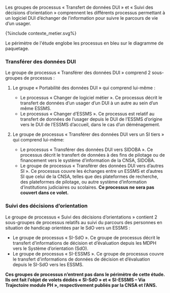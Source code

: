 Les groupes de processus « Transfert de données DUI » et « Suivi des décisions d’orientation » comprennent les différents processus permettant à un logiciel DUI d’échanger de l’information pour suivre le parcours de vie d’un usager.


<div>{%include contexte_metier.svg%}</div>

Le périmètre de l'étude englobe les processus en bleu sur le diagramme de paquetage. 

### Transférer des données DUI

Le groupe de processus « Transférer des données DUI » comprend 2 sous-groupes de processus :

1. Le groupe « Portabilité des données DUI » qui comprend lui-même :
    * Le processus « Changer de logiciel métier ». Ce processus décrit le transfert de données d’un usager d’un DUI à un autre au sein d’un même ESSMS.
    * Le processus « Changer d’ESSMS ». Ce processus est relatif au transfert de données de l’usager depuis le DUI de l’ESSMS d’origine vers le DUI de l’ESSMS d’accueil, dans le cas d’un déménagement.

2. Le groupe de processus « Transférer des données DUI vers un SI tiers » qui comprend lui-même:
    * Le processus « Transférer des données DUI vers SIDOBA ». Ce processus décrit le transfert de données à des fins de pilotage ou de financement vers le système d’information de la CNSA, SIDOBA.
    * Le groupe de processus « Transférer des données DUI vers d’autres SI ». Ce processus couvre les échanges entre un ESSMS et d’autres SI que celui de la CNSA, telles que des plateformes de recherche, des plateformes de pilotage, ou autre système d’information d’institutions judiciaires ou scolaires. **Ce processus ne sera pas couvert dans ce volet.**

### Suivi des décisions d’orientation

Le groupe de processus « Suivi des décisions d’orientations » contient 2 sous-groupes de processus relatifs au suivi du parcours des personnes en situation de handicap orientées par le SdO vers un ESSMS :
* Le groupe de processus « SI-SdO ». Ce groupe de processus décrit le transfert d’informations de décision et d’évaluation depuis les MDPH vers le Système d’orientation (SdO).
* Le groupe de processus « SI-ESSMS ». Ce groupe de processus couvre le transfert d’informations de données de décision et d’évaluation depuis le SI-SdO vers les ESSMS.

**Ces groupes de processus n’entrent pas dans le périmètre de cette étude. Ils ont fait l’objet de volets dédiés « SI-SdO » et « SI-ESSMS – Via Trajectoire module PH », respectivement publiés par la CNSA et l’ANS.**
